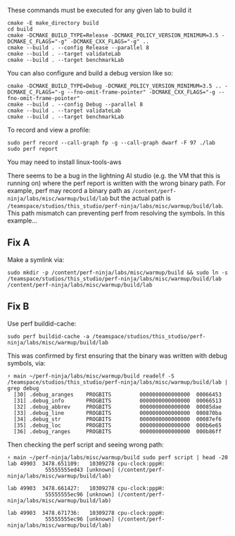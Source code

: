 These commands must be executed for any given lab to build it
```
cmake -E make_directory build
cd build
cmake -DCMAKE_BUILD_TYPE=Release -DCMAKE_POLICY_VERSION_MINIMUM=3.5 -DCMAKE_C_FLAGS="-g" -DCMAKE_CXX_FLAGS="-g" ..
cmake --build . --config Release --parallel 8
cmake --build . --target validateLab
cmake --build . --target benchmarkLab
```

You can also configure and build a debug version like so:
```
cmake -DCMAKE_BUILD_TYPE=Debug -DCMAKE_POLICY_VERSION_MINIMUM=3.5 .. -DCMAKE_C_FLAGS="-g --fno-omit-frame-pointer" -DCMAKE_CXX_FLAGS="-g --fno-omit-frame-pointer"
cmake --build . --config Debug --parallel 8
cmake --build . --target validateLab
cmake --build . --target benchmarkLab
```
To record and view a profile:
```
sudo perf record --call-graph fp -g --call-graph dwarf -F 97 ./lab
sudo perf report
```
You may need to install linux-tools-aws

There seems to be a bug in the lightning AI studio (e.g. the VM that this is running on) where
the perf report is written with the wrong binary path. 
For example, perf may record a binary path as `/content/perf-ninja/labs/misc/warmup/build/lab` but 
the actual path is `/teamspace/studios/this_studio/perf-ninja/labs/misc/warmup/build/lab`. 
This path mismatch can preventing perf from resolving the symbols.
In this example...

## Fix A
Make a symlink via:
```
sudo mkdir -p /content/perf-ninja/labs/misc/warmup/build && sudo ln -s /teamspace/studios/this_studio/perf-ninja/labs/misc/warmup/build/lab /content/perf-ninja/labs/misc/warmup/build/lab
```
## Fix B 
Use perf buildid-cache:
```
sudo perf buildid-cache -a /teamspace/studios/this_studio/perf-ninja/labs/misc/warmup/build/lab
```

This was confirmed by first ensuring that the binary was written with debug symbols, via:
```
⚡ main ~/perf-ninja/labs/misc/warmup/build readelf -S /teamspace/studios/this_studio/perf-ninja/labs/misc/warmup/build/lab | grep debug
  [30] .debug_aranges    PROGBITS         0000000000000000  00066453
  [31] .debug_info       PROGBITS         0000000000000000  00066513
  [32] .debug_abbrev     PROGBITS         0000000000000000  00085dae
  [33] .debug_line       PROGBITS         0000000000000000  000870ba
  [34] .debug_str        PROGBITS         0000000000000000  00087ef6
  [35] .debug_loc        PROGBITS         0000000000000000  000b6e65
  [36] .debug_ranges     PROGBITS         0000000000000000  000b86ff
```
Then checking the perf script and seeing wrong path:
```
⚡ main ~/perf-ninja/labs/misc/warmup/build sudo perf script | head -20
lab 49903  3478.651109:   10309278 cpu-clock:pppH: 
            55555555ed43 [unknown] (/content/perf-ninja/labs/misc/warmup/build/lab)

lab 49903  3478.661427:   10309278 cpu-clock:pppH: 
            55555555ec96 [unknown] (/content/perf-ninja/labs/misc/warmup/build/lab)

lab 49903  3478.671736:   10309278 cpu-clock:pppH: 
            55555555ec96 [unknown] (/content/perf-ninja/labs/misc/warmup/build/lab)
```
